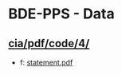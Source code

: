 # BDE-PPS - Data

## [cia/pdf/code/4/](https://data.bde-pps.fr/cia/pdf/code/4/)

- f: [statement.pdf](https://data.bde-pps.fr/cia/pdf/code/4/statement.pdf)
